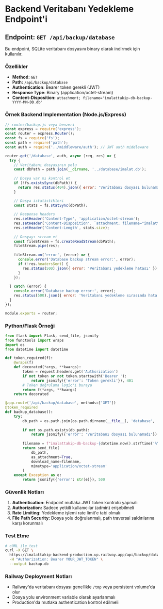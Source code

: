 # Backend Veritabanı Yedekleme Endpoint'i

## Endpoint: `GET /api/backup/database`

Bu endpoint, SQLite veritabanı dosyasını binary olarak indirmek için kullanılır.

### Özellikler

- **Method:** `GET`
- **Path:** `/api/backup/database`
- **Authentication:** Bearer token gerekli (JWT)
- **Response Type:** Binary (application/octet-stream)
- **Content-Disposition:** `attachment; filename="imalattakip-db-backup-YYYY-MM-DD.db"`

### Örnek Backend Implementation (Node.js/Express)

```javascript
// routes/backup.js veya benzeri
const express = require('express');
const router = express.Router();
const fs = require('fs');
const path = require('path');
const auth = require('../middleware/auth'); // JWT auth middleware

router.get('/database', auth, async (req, res) => {
  try {
    // Veritabanı dosyasının yolu
    const dbPath = path.join(__dirname, '../database/imalat.db');
    
    // Dosya var mı kontrol et
    if (!fs.existsSync(dbPath)) {
      return res.status(404).json({ error: 'Veritabanı dosyası bulunamadı' });
    }

    // Dosya istatistikleri
    const stats = fs.statSync(dbPath);
    
    // Response headers
    res.setHeader('Content-Type', 'application/octet-stream');
    res.setHeader('Content-Disposition', `attachment; filename="imalattakip-db-backup-${new Date().toISOString().split('T')[0]}.db"`);
    res.setHeader('Content-Length', stats.size);
    
    // Dosyayı stream et
    const fileStream = fs.createReadStream(dbPath);
    fileStream.pipe(res);
    
    fileStream.on('error', (error) => {
      console.error('Database backup stream error:', error);
      if (!res.headersSent) {
        res.status(500).json({ error: 'Veritabanı yedekleme hatası' });
      }
    });
    
  } catch (error) {
    console.error('Database backup error:', error);
    res.status(500).json({ error: 'Veritabanı yedekleme sırasında hata oluştu' });
  }
});

module.exports = router;
```

### Python/Flask Örneği

```python
from flask import Flask, send_file, jsonify
from functools import wraps
import os
from datetime import datetime

def token_required(f):
    @wraps(f)
    def decorated(*args, **kwargs):
        token = request.headers.get('Authorization')
        if not token or not token.startswith('Bearer '):
            return jsonify({'error': 'Token gerekli'}), 401
        # Token doğrulama logic'i buraya
        return f(*args, **kwargs)
    return decorated

@app.route('/api/backup/database', methods=['GET'])
@token_required
def backup_database():
    try:
        db_path = os.path.join(os.path.dirname(__file__), 'database', 'imalat.db')
        
        if not os.path.exists(db_path):
            return jsonify({'error': 'Veritabanı dosyası bulunamadı'}), 404
        
        filename = f"imalattakip-db-backup-{datetime.now().strftime('%Y-%m-%d')}.db"
        return send_file(
            db_path,
            as_attachment=True,
            download_name=filename,
            mimetype='application/octet-stream'
        )
    except Exception as e:
        return jsonify({'error': str(e)}), 500
```

### Güvenlik Notları

1. **Authentication:** Endpoint mutlaka JWT token kontrolü yapmalı
2. **Authorization:** Sadece yetkili kullanıcılar (admin) erişebilmeli
3. **Rate Limiting:** Yedekleme işlemi rate limit'e tabi olmalı
4. **File Path Security:** Dosya yolu doğrulanmalı, path traversal saldırılarına karşı korunmalı

### Test Etme

```bash
# cURL ile test
curl -X GET \
  https://imalattakip-backend-production.up.railway.app/api/backup/database \
  -H "Authorization: Bearer YOUR_JWT_TOKEN" \
  --output backup.db
```

### Railway Deployment Notları

- Railway'da veritabanı dosyası genellikle `/tmp` veya persistent volume'da olur
- Dosya yolu environment variable olarak ayarlanmalı
- Production'da mutlaka authentication kontrol edilmeli

